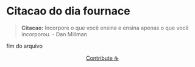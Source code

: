 # Citacao do dia fournace

> **Citacao:** Incorpore o que você ensina e ensina apenas o que você incorporou. - Dan Millman

fim do arquivo

<watermark-footer>
<p align="center">
  <a href="https://github.com/ruisuan/ruisuan/blob/main/contribute.md">Contribute ☕</a>
</p>
</watermark-footer>
